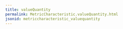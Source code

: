 ```yaml
---
title: valueQuantity
permalink: MetricCharacteristic.valueQuantity.html
jsonid: metriccharacteristic_valuequantity
---
```

